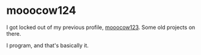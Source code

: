 # mooocow124

I got locked out of my previous profile, [mooocow123](https://github.com/mooocow123).
Some old projects on there.

I program, and that's basically it.
